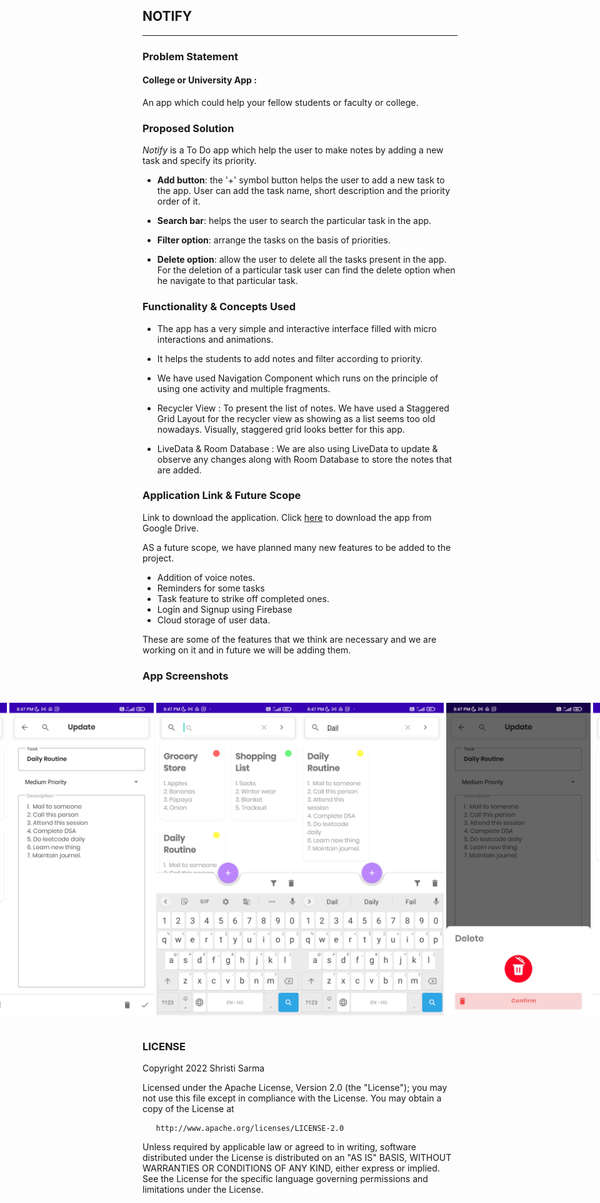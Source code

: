 ## NOTIFY
---

### Problem Statement
#### College or University App : 
An app which could help your fellow students or faculty or college. 

### Proposed Solution
*Notify* is a To Do app which help the user to make notes by adding a new task and specify its priority. 

* **Add button**: the '+' symbol button helps the user to add a new task to the app. User can add the task name, short description and the priority order of it. 

* **Search bar**: helps the user to search the particular task in the app. 

* **Filter option**: arrange the tasks on the basis of priorities. 

* **Delete option**: allow the user to delete all the tasks present in the app. For the deletion of a particular task user can find the delete option when he navigate to that particular task.

### Functionality & Concepts Used

* The app has a very simple and interactive interface filled with micro interactions and animations. 

* It helps the students to add notes and filter according to priority. 

* We have used Navigation Component which runs on the principle of using one activity and multiple fragments. 

* Recycler View : To present the list of notes. We have used a Staggered Grid Layout for the recycler view as showing as a list seems too old nowadays. Visually, staggered grid looks better for this app. 

* LiveData & Room Database : We are also using LiveData to update & observe any changes along with Room Database to store the notes that are added. 

### Application Link & Future Scope

Link to download the application. Click [here](https://bit.ly/3qZUsrR) to download the app from Google Drive.

AS a future scope, we have planned many new features to be added to the project. 

* Addition of voice notes. 
* Reminders for some tasks
* Task feature to strike off completed ones. 
* Login and Signup using Firebase
* Cloud storage of user data. 

These are some of the features that we think are necessary and we are working on it and in future we will be adding them. 

### App Screenshots

<br>
<div style="display: flex; justify-content: center">
  <img width="250px" height="500px" src="./assets/home_screen.jpg"/> &nbsp; &nbsp;
  <img width="250px" height="500px" src="./assets/edit_note.jpg"/> &nbsp; &nbsp;
  <img width="250px" height="500px" src="./assets/search_interface.jpg"/><br/> <br/>
  <img width="250px" height="500px" src="./assets/search.jpg"/> &nbsp; &nbsp;
  <img width="250px" height="500px" src="./assets/delete_note_screen.jpg"/>&nbsp; &nbsp;
  <img width="250px" height="500px" src="./assets/priority_options.jpg"/>
</div>
</br>

### LICENSE
Copyright 2022 Shristi Sarma

   Licensed under the Apache License, Version 2.0 (the "License");
   you may not use this file except in compliance with the License.
   You may obtain a copy of the License at

       http://www.apache.org/licenses/LICENSE-2.0

   Unless required by applicable law or agreed to in writing, software
   distributed under the License is distributed on an "AS IS" BASIS,
   WITHOUT WARRANTIES OR CONDITIONS OF ANY KIND, either express or implied.
   See the License for the specific language governing permissions and
   limitations under the License.
